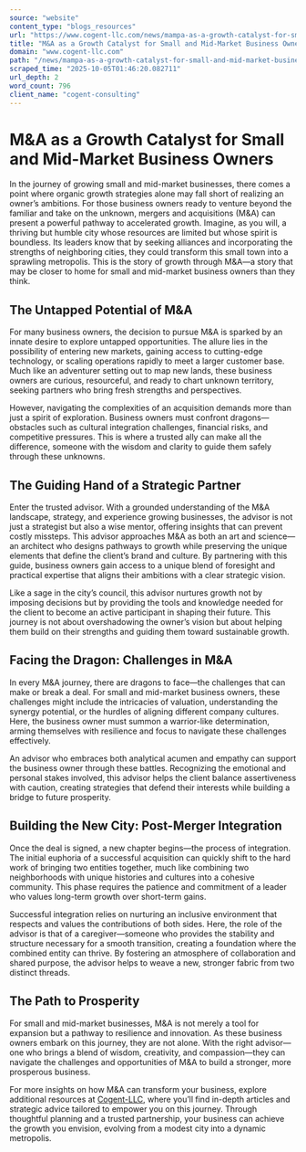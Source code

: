 ```yaml
---
source: "website"
content_type: "blogs_resources"
url: "https://www.cogent-llc.com/news/mampa-as-a-growth-catalyst-for-small-and-mid-market-business-owners"
title: "M&A as a Growth Catalyst for Small and Mid-Market Business Owners"
domain: "www.cogent-llc.com"
path: "/news/mampa-as-a-growth-catalyst-for-small-and-mid-market-business-owners"
scraped_time: "2025-10-05T01:46:20.082711"
url_depth: 2
word_count: 796
client_name: "cogent-consulting"
---
```


# M&A as a Growth Catalyst for Small and Mid-Market Business Owners

In the journey of growing small and mid-market businesses, there comes a point where organic growth strategies alone may fall short of realizing an owner’s ambitions. For those business owners ready to venture beyond the familiar and take on the unknown, mergers and acquisitions (M&A) can present a powerful pathway to accelerated growth. Imagine, as you will, a thriving but humble city whose resources are limited but whose spirit is boundless. Its leaders know that by seeking alliances and incorporating the strengths of neighboring cities, they could transform this small town into a sprawling metropolis. This is the story of growth through M&A—a story that may be closer to home for small and mid-market business owners than they think.

## The Untapped Potential of M&A

For many business owners, the decision to pursue M&A is sparked by an innate desire to explore untapped opportunities. The allure lies in the possibility of entering new markets, gaining access to cutting-edge technology, or scaling operations rapidly to meet a larger customer base. Much like an adventurer setting out to map new lands, these business owners are curious, resourceful, and ready to chart unknown territory, seeking partners who bring fresh strengths and perspectives.

However, navigating the complexities of an acquisition demands more than just a spirit of exploration. Business owners must confront dragons—obstacles such as cultural integration challenges, financial risks, and competitive pressures. This is where a trusted ally can make all the difference, someone with the wisdom and clarity to guide them safely through these unknowns.

## The Guiding Hand of a Strategic Partner

Enter the trusted advisor. With a grounded understanding of the M&A landscape, strategy, and experience growing businesses, the advisor is not just a strategist but also a wise mentor, offering insights that can prevent costly missteps. This advisor approaches M&A as both an art and science—an architect who designs pathways to growth while preserving the unique elements that define the client’s brand and culture. By partnering with this guide, business owners gain access to a unique blend of foresight and practical expertise that aligns their ambitions with a clear strategic vision.

Like a sage in the city’s council, this advisor nurtures growth not by imposing decisions but by providing the tools and knowledge needed for the client to become an active participant in shaping their future. This journey is not about overshadowing the owner’s vision but about helping them build on their strengths and guiding them toward sustainable growth.

## Facing the Dragon: Challenges in M&A

In every M&A journey, there are dragons to face—the challenges that can make or break a deal. For small and mid-market business owners, these challenges might include the intricacies of valuation, understanding the synergy potential, or the hurdles of aligning different company cultures. Here, the business owner must summon a warrior-like determination, arming themselves with resilience and focus to navigate these challenges effectively.

An advisor who embraces both analytical acumen and empathy can support the business owner through these battles. Recognizing the emotional and personal stakes involved, this advisor helps the client balance assertiveness with caution, creating strategies that defend their interests while building a bridge to future prosperity.

## Building the New City: Post-Merger Integration

Once the deal is signed, a new chapter begins—the process of integration. The initial euphoria of a successful acquisition can quickly shift to the hard work of bringing two entities together, much like combining two neighborhoods with unique histories and cultures into a cohesive community. This phase requires the patience and commitment of a leader who values long-term growth over short-term gains.

Successful integration relies on nurturing an inclusive environment that respects and values the contributions of both sides. Here, the role of the advisor is that of a caregiver—someone who provides the stability and structure necessary for a smooth transition, creating a foundation where the combined entity can thrive. By fostering an atmosphere of collaboration and shared purpose, the advisor helps to weave a new, stronger fabric from two distinct threads.

## The Path to Prosperity

For small and mid-market businesses, M&A is not merely a tool for expansion but a pathway to resilience and innovation. As these business owners embark on this journey, they are not alone. With the right advisor—one who brings a blend of wisdom, creativity, and compassion—they can navigate the challenges and opportunities of M&A to build a stronger, more prosperous business.

For more insights on how M&A can transform your business, explore additional resources at [Cogent-LLC](https://www.cogent-llc.com/), where you’ll find in-depth articles and strategic advice tailored to empower you on this journey. Through thoughtful planning and a trusted partnership, your business can achieve the growth you envision, evolving from a modest city into a dynamic metropolis.